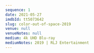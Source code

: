 ```yaml
---
sequence: 1
date: 2021-05-27
imdbId: tt5073642
slug: color-out-of-space-2019
venue: null
venueNotes: null
medium: 4k UHD Blu-ray
mediumNotes: 2019 | RLJ Entertainment
---
```


